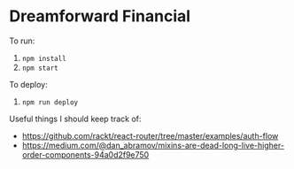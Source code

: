 # Dreamforward Financial

To run:

1. `npm install`
2. `npm start`


To deploy:

1. `npm run deploy`

Useful things I should keep track of:

* https://github.com/rackt/react-router/tree/master/examples/auth-flow
* https://medium.com/@dan_abramov/mixins-are-dead-long-live-higher-order-components-94a0d2f9e750